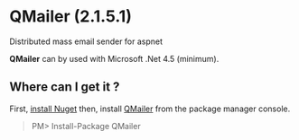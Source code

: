 # QMailer (2.1.5.1)
Distributed mass email sender for aspnet

**QMailer** can by used with Microsoft .Net 4.5 (minimum).

## Where can I get it ?

First, [install Nuget](http://docs.nuget.org/docs/start-here/installing-nuget) then, install [QMailer](http://www.nuget.org/packages/qmailer) from the package manager console.

> PM> Install-Package QMailer 


